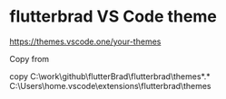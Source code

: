 # flutterbrad VS Code theme

https://themes.vscode.one/your-themes


Copy from

copy C:\work\github\flutterBrad\flutterbrad\themes\*.*  C:\Users\home\.vscode\extensions\flutterbrad\themes

